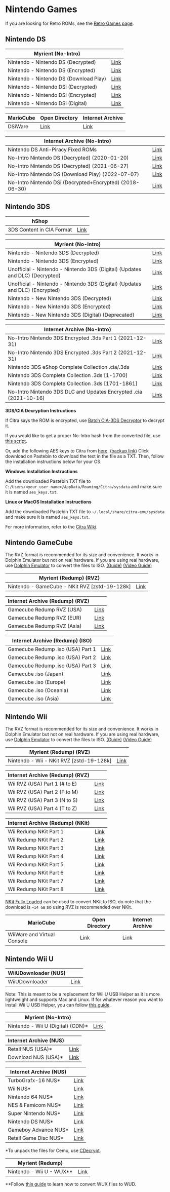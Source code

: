 # Nintendo Games

 If you are looking for Retro ROMs, see the [Retro Games page](/megathread/retro).

## **Nintendo DS**

|**Myrient (No-Intro)**||
| ------ | ------ |
| Nintendo - Nintendo DS (Decrypted) | [Link](https://myrient.erista.me/files/No-Intro/Nintendo%20-%20Nintendo%20DS%20(Decrypted)/) |
| Nintendo - Nintendo DS (Encrypted) | [Link](https://myrient.erista.me/files/No-Intro/Nintendo%20-%20Nintendo%20DS%20(Encrypted)/) |
| Nintendo - Nintendo DS (Download Play) | [Link](https://myrient.erista.me/files/No-Intro/Nintendo%20-%20Nintendo%20DS%20(Download%20Play)/) |
| Nintendo - Nintendo DSi (Decrypted) | [Link](https://myrient.erista.me/files/No-Intro/Nintendo%20-%20Nintendo%20DSi%20(Decrypted)/) |
| Nintendo - Nintendo DSi (Encrypted) | [Link](https://myrient.erista.me/files/No-Intro/Nintendo%20-%20Nintendo%20DSi%20(Encrypted)/) |
| Nintendo - Nintendo DSi (Digital) | [Link](https://myrient.erista.me/files/No-Intro/Nintendo%20-%20Nintendo%20DSi%20(Digital)/) |

|**MarioCube**|Open Directory|Internet Archive|
| ------ | ------ | ------ |
| DSiWare | [Link](https://repo.mariocube.com/DSiWare/) | [Link](https://archive.org/download/MarioCubeLite/DSiWare/) |

|**Internet Archive (No-Intro)**|| 
| ------ | ------ |
| Nintendo DS Anti-Piracy Fixed ROMs | [Link](https://archive.org/download/nds_apfix/apfix/) |
| No-Intro Nintendo DS (Decrypted) (2020-01-20) | [Link](https://archive.org/download/noIntroNintendoDsDecrypted2020Jan20) |
| No-Intro Nintendo DS (Decrypted) (2021-06-27) | [Link](https://archive.org/download/no-ndsdec2021) |
| No-Intro Nintendo DS (Download Play) (2022-07-07) | [Link](https://archive.org/details/no-intro-nintendo-nintendo-ds-download-play_202207) |
| No-Intro Nintendo DSi (Decrypted+Encrypted) (2018-06-30) | [Link](https://archive.org/download/No-Intro_Nintendo_DSi_2018-06-30) |

## **Nintendo 3DS**

|**hShop**||
| ------ | ------ |
| 3DS Content in CIA Format | [Link](https://hshop.erista.me) |

|**Myrient (No-Intro)**||
| ------ | ------ |
| Nintendo - Nintendo 3DS (Decrypted) | [Link](https://myrient.erista.me/files/No-Intro/Nintendo%20-%20Nintendo%203DS%20(Decrypted)/) |
| Nintendo - Nintendo 3DS (Encrypted) | [Link](https://myrient.erista.me/files/No-Intro/Nintendo%20-%20Nintendo%203DS%20(Encrypted)/) |
| Unofficial - Nintendo - Nintendo 3DS (Digital) (Updates and DLC) (Decrypted) | [Link](https://myrient.erista.me/files/No-Intro/Unofficial%20-%20Nintendo%20-%20Nintendo%203DS%20(Digital)%20(Updates%20and%20DLC)%20(Decrypted)/) |
| Unofficial - Nintendo - Nintendo 3DS (Digital) (Updates and DLC) (Encrypted) | [Link](https://myrient.erista.me/files/No-Intro/Unofficial%20-%20Nintendo%20-%20Nintendo%203DS%20(Digital)%20(Updates%20and%20DLC)%20(Encrypted)/) |
| Nintendo - New Nintendo 3DS (Decrypted) | [Link](https://myrient.erista.me/files/No-Intro/Nintendo%20-%20New%20Nintendo%203DS%20(Decrypted)/) |
| Nintendo - New Nintendo 3DS (Encrypted) | [Link](https://myrient.erista.me/files/No-Intro/Nintendo%20-%20New%20Nintendo%203DS%20(Encrypted)/) |
| Nintendo - New Nintendo 3DS (Digital) (Deprecated) | [Link](https://myrient.erista.me/files/No-Intro/Nintendo%20-%20New%20Nintendo%203DS%20(Digital)%20(Deprecated)/) |

|**Internet Archive (No-Intro)**||
| ------ | ------ |
| No-Intro Nintendo 3DS Encrypted .3ds Part 1 (2021-12-31) | [Link](https://archive.org/download/3ds-main-encrypted) |
| No-Intro Nintendo 3DS Encrypted .3ds Part 2 (2021-12-31) | [Link](https://archive.org/download/3ds-main-encrypted-p2) |
| Nintendo 3DS eShop Complete Collection .cia/.3ds | [Link](https://archive.org/download/nintendo-3ds-eshop-complete-collection) |
| Nintendo 3DS Complete Collection .3ds [1-1700] | [Link](https://archive.org/download/nintendo-3ds-complete-collection) |
| Nintendo 3DS Complete Collection .3ds [1701-1861] | [Link](https://archive.org/download/nintendo-3ds-complete-collection-pt2) |
| No-Intro Nintendo 3DS DLC and Updates Encrypted .cia (2021-10-16) | [Link](https://archive.org/download/3ds-dlc-and-updates-encrypted) |

**3DS/CIA Decryption Instructions**

If Citra says the ROM is encrypted, use [Batch CIA-3DS Decryptor](https://gbatemp.net/download/batch-cia-3ds-decryptor.35098/) to decrypt it.

If you would like to get a proper No-Intro hash from the converted file, use [this script](https://archive.org/download/pkmn_collection/3DS%20%2B%20CIA%20Rom%20Script.rar).

Or, add the following AES keys to Citra from [here](https://pastebin.com/vRy8c6JP). ([backup link](https://web.archive.org/https://pastebin.com/tBY6RHh4))
Click download on Pastebin to download the text in the file as a TXT. Then, follow the installation instructions below for your OS.

**Windows Installation Instructions**

Add the downloaded Pastebin TXT file to `C:/Users/<your_user_name>/AppData/Roaming/Citra/sysdata` and make sure it is named `aes_keys.txt`.

**Linux or MacOS Installation Instructions**

Add the downloaded Pastebin TXT file to `~/.local/share/citra-emu/sysdata` and make sure it is named `aes_keys.txt`.

For more information, refer to the [Citra Wiki](https://citra-emu.org/wiki/user-directory/).

## **Nintendo GameCube**

The RVZ format is recommended for its size and convenience. It works in Dolphin Emulator but not on real hardware.
If you are using real hardware, use [Dolphin Emulator](https://dolphin-emu.org/) to convert the files to ISO. [(Guide)](https://imgur.com/a/XWmsnoR) [(Video Guide)](https://myrient.erista.me/assets/rvz.mp4)

|**Myrient (Redump) (RVZ)**||
| ------ | ------ |
| Nintendo - GameCube - NKit RVZ [zstd-19-128k] | [Link](https://myrient.erista.me/files/Redump/Nintendo%20-%20GameCube%20-%20NKit%20RVZ%20[zstd-19-128k]/) |

|**Internet Archive (Redump) (RVZ)**||
| ------ | ------ |
| Gamecube Redump RVZ (USA) | [Link](https://archive.org/download/rvz-gc-usa-redump/RVZ-GC-USA-REDUMP/) |
| Gamecube Redump RVZ (EUR) | [Link](https://archive.org/download/rvz-gc-europe-redump/RVZ-GC-EUROPE-REDUMP/) |
| Gamecube Redump RVZ (Asia) | [Link](https://archive.org/download/rvz-gc-asia-redump/RVZ-GC-ASIA-REDUMP/) |

|**Internet Archive (Redump) (ISO)**||
| ------ | ------ |
| Gamecube Redump .iso (USA) Part 1 | [Link](https://archive.org/download/RedumpNintendoGameCubeAmerica) | 
| Gamecube Redump .iso (USA) Part 2 | [Link](https://archive.org/download/RedumpNintendoGameCubeAmericaPart2) | 
| Gamecube Redump .iso (USA) Part 3 | [Link](https://archive.org/download/RedumpNintendoGameCubeAmericaPart3) |
| Gamecube .iso (Japan) | [Link](https://archive.org/download/NCubeJ) | 
| Gamecube .iso (Europe) | [Link](https://archive.org/download/EuropeanGamecubeCollectionByGhostware) | 
| Gamecube .iso (Oceania)| [Link](https://archive.org/download/AustraliaGamecubeCollectionByGhostware) | 
| Gamecube .iso (Asia) | [Link](https://archive.org/download/AsiaGamecubeCollectionByGhostware) | 

## **Nintendo Wii**

The RVZ format is recommended for its size and convenience. It works in Dolphin Emulator but not on real hardware.
If you are using real hardware, use [Dolphin Emulator](https://dolphin-emu.org/) to convert the files to ISO. [(Guide)](https://imgur.com/a/XWmsnoR) [(Video Guide)](https://myrient.erista.me/assets/rvz.mp4)

|**Myrient (Redump) (RVZ)**||
| ------ | ------ |
| Nintendo - Wii - NKit RVZ [zstd-19-128k] | [Link](https://myrient.erista.me/files/Redump/Nintendo%20-%20Wii%20-%20NKit%20RVZ%20[zstd-19-128k]/) |

|**Internet Archive (Redump) (RVZ)**||
| ------ | ------ |
| Wii RVZ (USA) Part 1 (# to E) | [Link](https://archive.org/download/wii_rvz_usa/wii_rvz_usa/) |
| Wii RVZ (USA) Part 2 (F to M) | [Link](https://archive.org/download/wii_rvz_usa_p2/wii_rvz_usa/) |
| Wii RVZ (USA) Part 3 (N to S) | [Link](https://archive.org/download/wii_rvz_usa_p3/wii_rvz_usa/) |
| Wii RVZ (USA) Part 4 (T to Z) | [Link](https://archive.org/download/wii_rvz_usa_p4/wii_rvz_usa/) |

|**Internet Archive (Redump) (NKit)**||
| ------ | ------ |
| Wii Redump NKit Part 1 | [Link](https://archive.org/download/WiiRedumpNKitPart1) |
| Wii Redump NKit Part 2 | [Link](https://archive.org/download/WiiRedumpNKitPart2) |
| Wii Redump NKit Part 3 | [Link](https://archive.org/download/WiiRedumpNKitPart3) |
| Wii Redump NKit Part 4 | [Link](https://archive.org/download/WiiRedumpNKitPart4) |
| Wii Redump NKit Part 5 | [Link](https://archive.org/download/WiiRedumpNKitPart5) |
| Wii Redump NKit Part 6 | [Link](https://archive.org/download/WiiRedumpNKitPart6) |
| Wii Redump NKit Part 7 | [Link](https://archive.org/download/WiiRedumpNKitPart7) |
| Wii Redump NKit Part 8 | [Link](https://archive.org/download/WiiRedumpNKitPart8) |

[NKit Fully Loaded](https://archive.org/compress/NKitFullyLoaded2020429) can be used to convert NKit to ISO, do note that the download is `~14 GB` so using RVZ is recommended over NKit.

|**MarioCube**|Open Directory|Internet Archive|
| ------ | ------ | ------ |
| WiiWare and Virtual Console | [Link](https://repo.mariocube.com/WADs/_WiiWare,%20VC,%20DLC,%20Channels%20&%20IOS/) | [Link](https://archive.org/download/MarioCubeLite/WADs/_WiiWare%2C%20VC%2C%20DLC%2C%20Channels%20%26%20IOS/) |

## **Nintendo Wii U**

|**WiiUDownloader (NUS)**||
| ------ | ------ |
| WiiUDownloader | [Link](https://github.com/Xpl0itU/WiiUDownloader/releases/latest) |

Note: This is meant to be a replacement for Wii U USB Helper as it is more lightweight and supports Mac and Linux. If for whatever reason you want to install Wii U USB Helper, you can follow [this guide](https://wiki.agilly1989.xyz/books/wiiu/page/usbhelper-usbhelperlauncher).

|**Myrient (No-Intro)**||
| ------ | ------ |
| Nintendo - Wii U (Digital) (CDN)* | [Link](https://myrient.erista.me/files/No-Intro/Nintendo%20-%20Wii%20U%20(Digital)%20(CDN)/) |

|**Internet Archive (NUS)**||
| ------ | ------ |
| Retail NUS (USA)* | [Link](https://archive.org/download/wii-u-retail-nus-usa) |
| Download NUS (USA)* | [Link](https://archive.org/download/wii-u-download-nus-usa) |

|**Internet Archive (NUS)**||
| ------ | ------ |
| TurboGrafx-16 NUS* | [Link](https://archive.org/download/wii-u-turbografx16-nus) |
| Wii NUS* | [Link](https://archive.org/download/wii-u-wii-nus) |
| Nintendo 64 NUS* | [Link](https://archive.org/download/wii-u-nintendo-64-nus) |
| NES & Famicom NUS* | [Link](https://archive.org/download/wii-u-nes-fc-nus) |
| Super Nintendo NUS* | [Link](https://archive.org/download/wii-u-super-nintendo-snes-nus) |
| Nintendo DS NUS* | [Link](https://archive.org/download/wii-u-nintendo-ds-nds-nus) |
| Gameboy Advance NUS* | [Link](https://archive.org/download/wii-u-gameboy-advance-nus) |
| Retail Game Disc NUS* | [Link](https://archive.org/download/wii-u-retail-game-disc-nus-usa) |

*To unpack the files for Cemu, use [CDecrypt](https://github.com/VitaSmith/cdecrypt/releases/latest).

|**Myrient (Redump)**||
| ------ | ------ |
| Nintendo - Wii U - WUX** | [Link](https://myrient.erista.me/files/Redump/Nintendo%20-%20Wii%20U%20-%20WUX/) |

**Follow [this guide](https://myrient.erista.me/assets/wux.mp4) to learn how to convert WUX files to WUD.

